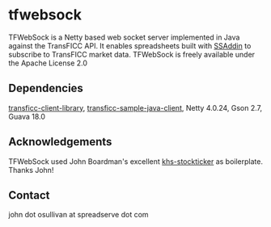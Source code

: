 # tfwebsock
TFWebSock is a Netty based web socket server implemented in Java against the TransFICC API. It enables spreadsheets built with [SSAddin](https://github.com/SpreadServe/SSAddin) to subscribe to TransFICC market data.
TFWebSock is freely available under the Apache License 2.0

## Dependencies
[transficc-client-library](https://github.com/TransFICC/client-library), [transficc-sample-java-client](https://github.com/TransFICC/sample-java-client), Netty 4.0.24, Gson 2.7, Guava 18.0

## Acknowledgements
TFWebSock used John Boardman's excellent [khs-stockticker](https://github.com/jwboardman/khs-stockticker) as boilerplate. Thanks John!

## Contact
john dot osullivan at spreadserve dot com


